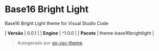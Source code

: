 # Base16 Bright Light

Base16 Bright Light theme for Visual Studio Code

| **Versão** | 0.0.1 |
| **Engine** | ^1.0.0 |
| **Pacote** | theme-base16brightlight |

> Autogerado por [go-vsc-theme](https://github.com/natalbu/go-vsc-theme).
